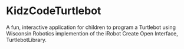 # KidzCodeTurtlebot
A fun, interactive application for children to program a Turtlebot using Wisconsin Robotics implemention of the iRobot Create Open Interface, TurtlebotLibrary.
